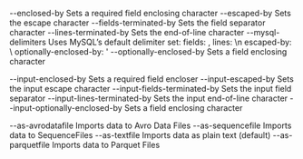 --enclosed-by <char> 	Sets a required field enclosing character
--escaped-by <char> 	Sets the escape character
--fields-terminated-by <char> 	Sets the field separator character
--lines-terminated-by <char> 	Sets the end-of-line character
--mysql-delimiters 	Uses MySQL’s default delimiter set: fields: , lines: \n escaped-by: \ optionally-enclosed-by: '
--optionally-enclosed-by <char> 	Sets a field enclosing character 

--input-enclosed-by <char> 	Sets a required field encloser
--input-escaped-by <char> 	Sets the input escape character
--input-fields-terminated-by <char> 	Sets the input field separator
--input-lines-terminated-by <char> 	Sets the input end-of-line character
--input-optionally-enclosed-by <char> 	Sets a field enclosing character 



--as-avrodatafile 	Imports data to Avro Data Files
--as-sequencefile 	Imports data to SequenceFiles
--as-textfile 	Imports data as plain text (default)
--as-parquetfile 	Imports data to Parquet Files